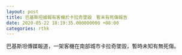 ```yaml
---
layout: post
title: 巴基斯坦據報有客機於卡拉奇墜毀　暫未有死傷報告
date: 2020-05-22 18:19:35.000000000 +08:00
categories: rthk
---
```


巴基斯坦傳媒報道，一架客機在南部城市卡拉奇墜毀，暫時未知有無死傷。
